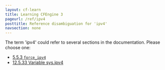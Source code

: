 ```yaml
---
layout: cf-learn
title: Learning CFEngine 3
pageurl: /ref/ipv4
posttitle: Reference disambiguation for 'ipv4'
navsection: none
---
```


The term 'ipv4' could refer to several sections in the documentation. Please choose one:

- [5.5.3 <code>force_ipv4</code>](https://cfengine.com/manuals/cf3-Reference#force_ipv4-in-runagent)
- [12.5.33 Variable sys.ipv4](https://cfengine.com/manuals/cf3-Reference#Variable-sys.ipv4)
